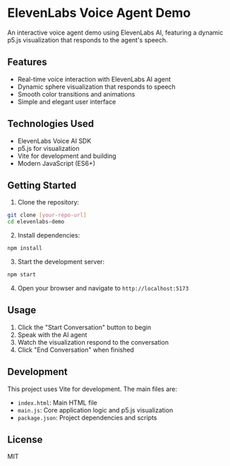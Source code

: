 # ElevenLabs Voice Agent Demo

An interactive voice agent demo using ElevenLabs AI, featuring a dynamic p5.js visualization that responds to the agent's speech.

## Features

- Real-time voice interaction with ElevenLabs AI agent
- Dynamic sphere visualization that responds to speech
- Smooth color transitions and animations
- Simple and elegant user interface

## Technologies Used

- ElevenLabs Voice AI SDK
- p5.js for visualization
- Vite for development and building
- Modern JavaScript (ES6+)

## Getting Started

1. Clone the repository:
```bash
git clone [your-repo-url]
cd elevenlabs-demo
```

2. Install dependencies:
```bash
npm install
```

3. Start the development server:
```bash
npm start
```

4. Open your browser and navigate to `http://localhost:5173`

## Usage

1. Click the "Start Conversation" button to begin
2. Speak with the AI agent
3. Watch the visualization respond to the conversation
4. Click "End Conversation" when finished

## Development

This project uses Vite for development. The main files are:
- `index.html`: Main HTML file
- `main.js`: Core application logic and p5.js visualization
- `package.json`: Project dependencies and scripts

## License

MIT

